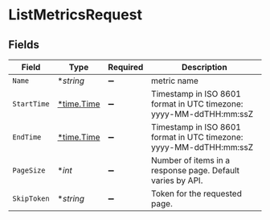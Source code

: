 # ListMetricsRequest


## Fields

| Field                                                              | Type                                                               | Required                                                           | Description                                                        |
| ------------------------------------------------------------------ | ------------------------------------------------------------------ | ------------------------------------------------------------------ | ------------------------------------------------------------------ |
| `Name`                                                             | **string*                                                          | :heavy_minus_sign:                                                 | metric name                                                        |
| `StartTime`                                                        | [*time.Time](https://pkg.go.dev/time#Time)                         | :heavy_minus_sign:                                                 | Timestamp in ISO 8601 format in UTC timezone: yyyy-MM-ddTHH:mm:ssZ |
| `EndTime`                                                          | [*time.Time](https://pkg.go.dev/time#Time)                         | :heavy_minus_sign:                                                 | Timestamp in ISO 8601 format in UTC timezone: yyyy-MM-ddTHH:mm:ssZ |
| `PageSize`                                                         | **int*                                                             | :heavy_minus_sign:                                                 | Number of items in a response page. Default varies by API.         |
| `SkipToken`                                                        | **string*                                                          | :heavy_minus_sign:                                                 | Token for the requested page.                                      |